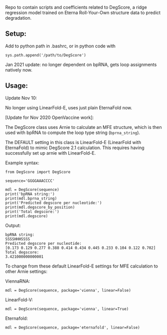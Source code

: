 
Repo to contain scripts and coefficients related to DegScore, a ridge regression model trained on Eterna Roll-Your-Own structure data to predict degradation.

## Setup:

Add to python path in .bashrc, or in python code with 
```
sys.path.append('/path/to/DegScore')
```

Jan 2021 update: no longer dependent on bpRNA, gets loop assignments natively now.

## Usage:
Update Nov 10:

No longer using LinearFold-E, uses just plain EternaFold now.

\[Update for Nov 2020 OpenVaccine work\]:

The DegScore class uses Arnie to calculate an MFE structure, which is then used with bpRNA to compute the loop type string (`bprna_string`).

The DEFAULT setting in this class is LinearFold-E (LinearFold with EternaFold) to mimic DegScore 2.1 calculation. This requires having successfully set up arnie with LinearFold-E.

Example syntax:

```
from DegScore import DegScore

sequence='GGGGAAACCCC'

mdl = DegScore(sequence)
print('bpRNA string:')
print(mdl.bprna_string)
print('Predicted degscore per nucleotide:')
print(mdl.degscore_by_position)
print('Total degscore:')
print(mdl.degscore)
```

Output:
```
bpRNA string:
SSSSHHHSSSS
Predicted degscore per nucleotide:
[0.173 0.129 0.277 0.388 0.414 0.434 0.445 0.233 0.104 0.122 0.702]
Total degscore:
3.421000000000001
```

To change from these default LinearFold-E settings for MFE calculation to other Arnie settings:

ViennaRNA:
```
mdl = DegScore(sequence, package='vienna', linear=False)
```

LinearFold-V:
```
mdl = DegScore(sequence, package='vienna', linear=True)

```
Eternafold:
```
mdl = DegScore(sequence, package='eternafold', linear=False)
```
